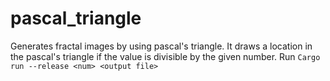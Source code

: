 # pascal_triangle

Generates fractal images by using pascal's triangle. It draws a location in the pascal's triangle if the value is divisible by the given number.
Run 
```Cargo run --release <num> <output file>```
